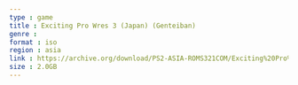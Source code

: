 ```yaml
---
type : game
title : Exciting Pro Wres 3 (Japan) (Genteiban)
genre : 
format : iso
region : asia
link : https://archive.org/download/PS2-ASIA-ROMS321COM/Exciting%20Pro%20Wres%203%20%28Japan%29%20%28Genteiban%29.7z
size : 2.0GB
---
```

